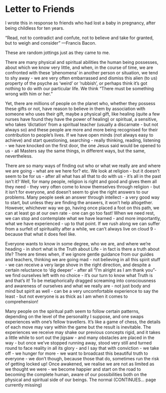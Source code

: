 # Letter to Friends

I wrote this in response to friends who had lost a baby in pregnancy, after being childless for ten years.

“Read, not to contradict and confute, not to believe and take for granted, but to weigh and consider” —Francis Bacon.

These are random jottings just as they came to me.

There are many physical and spiritual abilities the human being possesses, about which we know very little, and when, in the course of time, we are confronted with these ‘phenomena’ in another person or situation, we tend to shy away - we are very often embarrassed and dismiss this alien (to us) property of the psyche as ‘weird’ or ‘rubbish’, or perhaps think it’s got nothing to do with our particular life. We think “There must be something wrong with him or her.”

Yet, there are millions of people on the planet who, whether they possess these gifts or not, have reason to believe in them by association with someone who uses their gift, maybe a physical gift, like healing (quite a few nurses have found they have the power of healing) or spiritual, a sensitive, who takes ‘dictation’ from a spiritual teacher (usually a discarnate - but not always so) and these people are more and more being recognised for their contribution to people’s lives. If we have open minds (not always easy to achieve) and start questioning, searching - really thinking, reading, listening - we have knocked on the first door, the one Jesus said would be opened to us - all Masters say the same things, in different ways, but the same, nevertheless.

There are so many ways of finding out who or what we really are and where we are going - what are we here for? etc. We look at religion - but it doesn’t seem to be for us - after all what has all that to do with us - it’s all in the past isn’t it? Well, for many people, religion is right and good and gives them all they need - they very often come to know themselves through religion - but it isn’t for everyone, and doesn’t seem to give the right answers to our problems.
Many people seek an answer through intellect - a very good way to start, but unless they are finding the answers, it won’t help altogether. However, whichever way we go, having once placed a foot on this path, we can at least go at our own rate - one can go too fast! When we need rest, we can stop and contemplate what we have learned - and more importantly, what we have experienced - up to that point. If we rush along we can suffer from a surfeit of spirituality after a while, we can’t always live on cloud 9 - because that what it does feel like.

Everyone wants to know in some degree, who we are, and where we’re heading - in short what is the Truth about Life - in fact is there a truth about life? There are times when, if we ignore gentle guidance from our guides and teachers, thinking we are going mad - not believing in all this spirit stuff - we can receive a very large shove in the right direction, and despite a certain reluctance to ‘dig deeper’ - after all “I’m alright as I am thank you”- we find ourselves left with no choice - it’s our turn to know what Truth is and that’s it! To be metaphorically dragged screaming into consciousness and awareness of ourselves and what we really are - not just body and mind but spirit as well - can be a very uncomfortable experience to say the least - but not everyone is as thick as I am when it comes to comprehension!

Many people on the spiritual path seem to follow certain patterns, depending on the level of the personality I suppose, and one swaps experiences with one’s fellow travellers. It’s like a game of chess, the details of each move may vary within the game but the result is inevitable. The experiences we receive may shake our previous concepts rigid, and it takes a little while to sort out the jigsaw - and many obstacles are placed in the way - but once we’ve stopped running away, stood very still and turned round to face reality in all its glory - and I say that with conviction - we take off - we hunger for more - we want to broadcast this beautiful truth to everyone - we don’t though, because those that do, sometimes run the risk of getting locked up! Once awakened, we realise we are not as limited as we thought we were - we become happier and start on the road to becoming the complete human, aware of our possibilities both on the physical and spiritual side of our beings. The normal (CONTINUES… page currently missing)